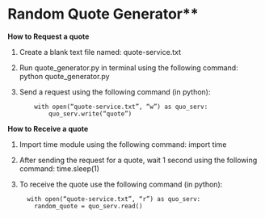 Random Quote Generator**
===

**How to Request a quote**
  1.	Create a blank text file named: quote-service.txt
  2.	Run quote_generator.py in terminal using the following command: python quote_generator.py
  3.	Send a request using the following command (in python):

                with open(“quote-service.txt”, “w”) as quo_serv:
	                quo_serv.write(“quote”)


**How to Receive a quote**
  1.	Import time module using the following command: import time
  2.  After sending the request for a quote, wait 1 second using the following command: time.sleep(1)
  3.	To receive the quote use the following command (in python):

              with open(“quote-service.txt”, “r”) as quo_serv:
                random_quote = quo_serv.read()
